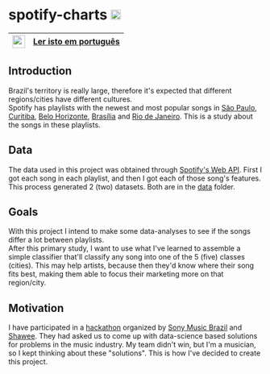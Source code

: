 # spotify-charts <img src="https://upload.wikimedia.org/wikipedia/commons/thumb/1/19/Spotify_logo_without_text.svg/1024px-Spotify_logo_without_text.svg.png" width=20>
|<img src="https://upload.wikimedia.org/wikipedia/en/thumb/0/05/Flag_of_Brazil.svg/1200px-Flag_of_Brazil.svg.png" width=25>|[Ler isto em português](https://github.com/Eric-Mendes/spotify-charts/blob/main/README.md "README.md em português")|
|---|:--|
## Introduction
Brazil's territory is really large, therefore it's expected that different regions/cities have different cultures.<br/>
Spotify has playlists with the newest and most popular songs in [São Paulo](https://open.spotify.com/playlist/5DqR5bAbk7mTq5jnvJsjel?si=_Vw9iZ-MT0unvZetXHirqA "Playlist: Viral São Paulo BR"), [Curitiba](https://open.spotify.com/playlist/4iXBmc9lmaFnjBKK9aCXg3?si=R4fJeKTIThC-ctMIFtis6Q "Playlist: Viral Curitiba BR"), [Belo Horizonte](https://open.spotify.com/playlist/4Zn9LFbwTguxz4XeAWTDi1?si=bLoHGsGkTh644-9GaUhf0w "Playlist: Viral Belo Horizonte BR"), [Brasília](https://open.spotify.com/playlist/0X039tyQfxhPtVWoZUqqzX?si=FZtLpzbxTnmyf_B9U1ki_A "Playlist: Viral Brasília BR") and [Rio de Janeiro](https://open.spotify.com/playlist/6GNmpxMYl4hD90GwGINyla?si=wdQailsfQEC--UratCDy6Q "Playlist: Viral Rio de Janeiro BR").
This is a study about the songs in these playlists. <br/>

## Data
The data used in this project was obtained through [Spotify's Web API](https://developer.spotify.com/documentation/web-api/ "Go to Spotify's Web API docs"). First I got each song in each playlist, and then I got each of those song's features. This process generated 2 (two) datasets. Both are in the [data](https://github.com/Eric-Mendes/spotify-charts/tree/main/data "Go to this folder") folder.

## Goals
With this project I intend to make some data-analyses to see if the songs differ a lot between playlists. <br/>After this primary study, I want to use what I've learned to assemble a simple classifier that'll classify any song into one of the 5 (five) classes (cities). This may help artists, because then they'd know where their song fits best, making them able to focus their marketing more on that region/city.

## Motivation
I have participated in a [hackathon](https://www.codestage.com.br/ "Hackathon code/stage") organized by [Sony Music Brazil](https://www.sonymusic.com.br/ "Go to Sony's Music Brazil website") and [Shawee](https://shawee.io/pt/ "Go to Shawee's website"). They had asked us to come up with data-science based solutions for problems in the music industry. My team didn't win, but I'm a musician, so I kept thinking about these "solutions". This is how I've decided to create this project.
